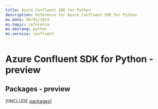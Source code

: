 ```yaml
---
title: Azure Confluent SDK for Python
description: Reference for Azure Confluent SDK for Python
ms.date: 08/01/2024
ms.topic: reference
ms.devlang: python
ms.service: confluent
---
```

# Azure Confluent SDK for Python - preview
## Packages - preview
[!INCLUDE [packages](confluent-index.md)]